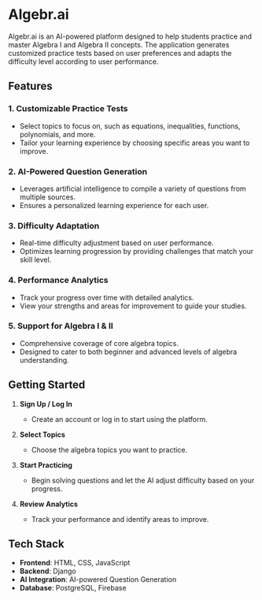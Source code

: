 # Algebr.ai

Algebr.ai is an AI-powered platform designed to help students practice and master Algebra I and Algebra II concepts. The application generates customized practice tests based on user preferences and adapts the difficulty level according to user performance.

## Features

### 1. **Customizable Practice Tests**
- Select topics to focus on, such as equations, inequalities, functions, polynomials, and more.
- Tailor your learning experience by choosing specific areas you want to improve.

### 2. **AI-Powered Question Generation**
- Leverages artificial intelligence to compile a variety of questions from multiple sources.
- Ensures a personalized learning experience for each user.

### 3. **Difficulty Adaptation**
- Real-time difficulty adjustment based on user performance.
- Optimizes learning progression by providing challenges that match your skill level.

### 4. **Performance Analytics**
- Track your progress over time with detailed analytics.
- View your strengths and areas for improvement to guide your studies.

### 5. **Support for Algebra I & II**
- Comprehensive coverage of core algebra topics.
- Designed to cater to both beginner and advanced levels of algebra understanding.

## Getting Started

1. **Sign Up / Log In**
   - Create an account or log in to start using the platform.

2. **Select Topics**
   - Choose the algebra topics you want to practice.

3. **Start Practicing**
   - Begin solving questions and let the AI adjust difficulty based on your progress.

4. **Review Analytics**
   - Track your performance and identify areas to improve.

## Tech Stack

- **Frontend**: HTML, CSS, JavaScript
- **Backend**: Django
- **AI Integration**: AI-powered Question Generation
- **Database**: PostgreSQL, Firebase
